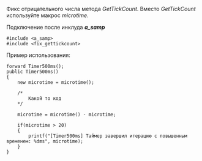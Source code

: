 Фикс отрицательного числа метода *GetTickCount*. Вместо *GetTickCount* используйте макрос *microtime*.

Подключение после инклуда ***a_samp***
```
#include <a_samp>
#include <fix_gettickcount>
```

Пример использования:
```
forward Timer500ms();
public Timer500ms()
{
    new microtime = microtime();

    /*
        Какой то код
    */
        
    microtime = microtime() - microtime;

    if(microtime > 20)
    {
        printf("[Timer500ms] Таймер завершил итерацию с повышенным временем: %dms", microtime);
    }
}
```
